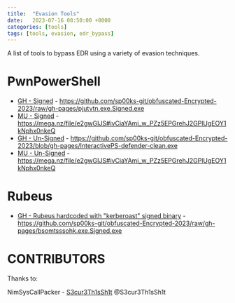```yaml
---
title:  "Evasion Tools"
date:   2023-07-16 08:50:00 +0000
categories: [tools]
tags: [tools, evasion, edr_bypass]
---
```


A list of tools to bypass EDR using a variety of evasion techniques.




PwnPowerShell
=============


* [GH - Signed] - https://github.com/sp00ks-git/obfuscated-Encrypted-2023/raw/gh-pages/pjutvtn.exe.Signed.exe
* [MU - Signed] - https://mega.nz/file/e2gwGIJS#ivCiaYAmi_w_PZz5EPGrehJ2GPlUgEOY1kNphx0nkeQ
* [GH - Un-Signed] - https://github.com/sp00ks-git/obfuscated-Encrypted-2023/blob/gh-pages/InteractivePS-defender-clean.exe
* [MU - Un-Signed] - https://mega.nz/file/e2gwGIJS#ivCiaYAmi_w_PZz5EPGrehJ2GPlUgEOY1kNphx0nkeQ


Rubeus
======
* [GH - Rubeus hardcoded with "kerberoast" signed binary] - https://github.com/sp00ks-git/obfuscated-Encrypted-2023/raw/gh-pages/bsomtsssohk.exe.Signed.exe












[GH - Signed]: https://github.com/sp00ks-git/obfuscated-Encrypted-2023/raw/gh-pages/pjutvtn.exe.Signed.exe   
[MU - Signed]: https://mega.nz/file/e2gwGIJS#ivCiaYAmi_w_PZz5EPGrehJ2GPlUgEOY1kNphx0nkeQ
[GH - Un-Signed]: https://github.com/sp00ks-git/obfuscated-Encrypted-2023/blob/gh-pages/InteractivePS-defender-clean.exe
[MU - Un-Signed]: https://mega.nz/file/e2gwGIJS#ivCiaYAmi_w_PZz5EPGrehJ2GPlUgEOY1kNphx0nkeQ


[GH - Rubeus hardcoded with "kerberoast" signed binary]: https://github.com/sp00ks-git/obfuscated-Encrypted-2023/raw/gh-pages/bsomtsssohk.exe.Signed.exe



CONTRIBUTORS
============

Thanks to:

NimSysCallPacker - [S3cur3Th1sSh1t] @S3cur3Th1sSh1t


[S3cur3Th1sSh1t]: https://github.com/S3cur3Th1sSh1t

